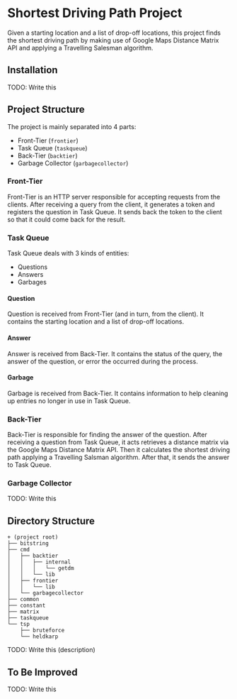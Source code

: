 # Shortest Driving Path Project

Given a starting location and a list of drop-off locations, this project finds the shortest driving path by making use of Google Maps Distance Matrix API and applying a Travelling Salesman algorithm.

## Installation

TODO: Write this

## Project Structure

The project is mainly separated into 4 parts:

- Front-Tier (`frontier`)
- Task Queue (`taskqueue`)
- Back-Tier (`backtier`)
- Garbage Collector (`garbagecollector`)

### Front-Tier

Front-Tier is an HTTP server responsible for accepting requests from the clients. After receiving a query from the client, it generates a token and registers the question in Task Queue. It sends back the token to the client so that it could come back for the result.

### Task Queue

Task Queue deals with 3 kinds of entities:

- Questions
- Answers
- Garbages

#### Question

Question is received from Front-Tier (and in turn, from the client). It contains the starting location and a list of drop-off locations.

#### Answer

Answer is received from Back-Tier. It contains the status of the query, the answer of the question, or error the occurred during the process.

#### Garbage

Garbage is received from Back-Tier. It contains information to help cleaning up entries no longer in use in Task Queue.

### Back-Tier

Back-Tier is responsible for finding the answer of the question. After receiving a question from Task Queue, it acts retrieves a distance matrix via the Google Maps Distance Matrix API. Then it calculates the shortest driving path applying a Travelling Salsman algorithm. After that, it sends the answer to Task Queue.

### Garbage Collector

TODO: Write this

## Directory Structure

    + (project root)
    ├── bitstring
    ├── cmd
    │   ├── backtier
    │   │   ├── internal
    │   │   │   └── getdm
    │   │   └── lib
    │   ├── frontier
    │   │   └── lib
    │   └── garbagecollector
    ├── common
    ├── constant
    ├── matrix
    ├── taskqueue
    └── tsp
        ├── bruteforce
        └── heldkarp

TODO: Write this (description)

## To Be Improved

TODO: Write this
